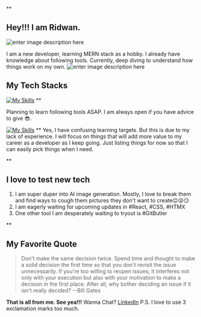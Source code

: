 **

## Hey!!! I am Ridwan.
![enter image description here](https://img.shields.io/badge/A_developer-Who_wanders-blue)

I am a new developer, learning MERN stack as a hobby. I already have knowledge about following tools. Currently, deep diving to understand how things work on my own.
![enter image description here](https://rightbrainai-1307270943.cos.accelerate.myqcloud.com/2024-03-16/03-13-2d9ae3b5-724e-4eab-b3a0-ae2d22cc2efb24bf6b1a-e3f6-42f0-84f5-77cfc1aea59d.png?imageMogr2/format/webp)

## My Tech Stacks

[![My Skills](https://skillicons.dev/icons?i=js,html,css,github,react,vite,express,mongodb,nodejs,figma)](https://skillicons.dev)
**

Planning to learn following tools ASAP. I am always open if you have advice to give 😎.


[![My Skills](https://skillicons.dev/icons?i=next,threejs,postgresql,docker,python,typescript,nest,rails,rust)](https://skillicons.dev)
**
Yes, I have confusing learning targets. But this is due to my lack of experience. I will focus on things that will add more value to my career as a developer as I keep going. Just listing things for now so that I can easily pick things when I need.

**

## I love to test new tech

 1. I am super duper into AI image generation. Mostly, I love to break them and find ways to cough them pictures they don't want to create😉😜😏
 2. I am eagerly waiting for upcoming updates in #React, #CSS, #HTMX
 3. One other tool I am desperately waiting to tryout is #GitButler

**

## My Favorite Quote

> Don't make the same decision twice. Spend time and thought to make a solid decision the first time so that you don't revisit the issue
> unnecessarily. If you're too willing to reopen issues, it interferes
> not only with your execution but also with your motivation to make a
> decision in the first place. After all, why bother deciding an issue
> if it isn't really decided?
> --Bill Gates

**That is all from me. See yea!!!**
Wanna Chat?
[LinkedIn](https://www.linkedin.com/in/ridwan-mithu/)
P.S. I love to use 3 exclamation marks too much.


